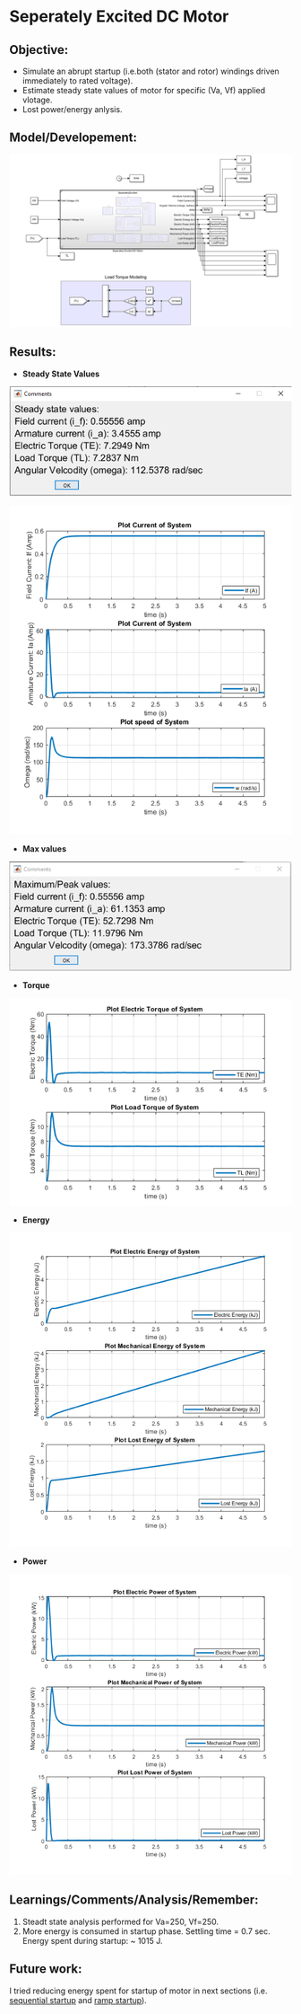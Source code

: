 # Seperately Excited DC Motor

## Objective: 

* Simulate an abrupt startup (i.e.both (stator and rotor) windings driven immediately to rated voltage).
* Estimate steady state values of motor for specific (Va, Vf) applied vlotage.
* Lost power/energy anlysis.

## Model/Developement:

![Screenshot](01_SimulinkModel.PNG)

## Results:

* **Steady State Values**

![Screenshot](02_SS_Comment.PNG)

![Screenshot](04_Figure1.png)

* **Max values**

![Screenshot](03_Max_Comment.PNG)

* **Torque**

![Screenshot](05_Figure2.png)

* **Energy**

![Screenshot](06_Figure3.png)

* **Power**

![Screenshot](07_Figure4.png)

## Learnings/Comments/Analysis/Remember:
1. Steadt state analysis performed for Va=250, Vf=250.
2. More energy is consumed in startup phase. Settling time = 0.7 sec. Energy spent during startup: ~ 1015 J.

## Future work:
I tried reducing energy spent for startup of motor in next sections (i.e. [sequential startup](https://github.com/VishalDevnale/ControlSystem/tree/master/ElectricMachines/DC_Motors/01_SeperatelyExcitedDCMotor/02_SequentialStepStart) and [ramp startup](https://github.com/VishalDevnale/ControlSystem/tree/master/ElectricMachines/DC_Motors/01_SeperatelyExcitedDCMotor/03_SequentialRampStart)).
